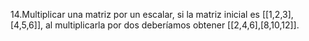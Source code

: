 14.Multiplicar una matriz por un escalar, si la matriz inicial es [[1,2,3],[4,5,6]], al multiplicarla por dos deberíamos obtener [[2,4,6],[8,10,12]].